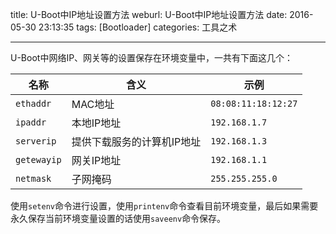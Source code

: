 title: U-Boot中IP地址设置方法
weburl: U-Boot中IP地址设置方法
date: 2016-05-30 23:13:35
tags: [Bootloader]
categories: 工具之术

---

U-Boot中网络IP、网关等的设置保存在环境变量中，一共有下面这几个：

|名称|含义|示例|
|---|----|----|
|`ethaddr`|MAC地址|`08:08:11:18:12:27`|
|`ipaddr`|本地IP地址|`192.168.1.7`|
|`serverip`|提供下载服务的计算机IP地址|`192.168.1.3`|
|`getewayip`|网关IP地址|`192.168.1.1`|
|`netmask`|子网掩码|`255.255.255.0`|

使用`setenv`命令进行设置，使用`printenv`命令查看目前环境变量，最后如果需要永久保存当前环境变量设置的话使用`saveenv`命令保存。


